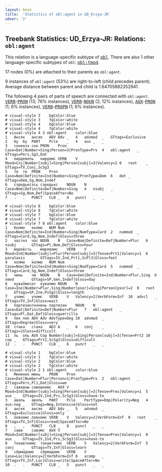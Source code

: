 ```yaml
---
layout: base
title:  'Statistics of obl:agent in UD_Erzya-JR'
udver: '2'
---
```


## Treebank Statistics: UD_Erzya-JR: Relations: `obl:agent`

This relation is a language-specific subtype of <tt><a href="myv_jr-dep-obl.html">obl</a></tt>.
There are also 1 other language-specific subtypes of `obl`: <tt><a href="myv_jr-dep-obl-tmod.html">obl:tmod</a></tt>.

17 nodes (0%) are attached to their parents as `obl:agent`.

9 instances of `obl:agent` (53%) are right-to-left (child precedes parent).
Average distance between parent and child is 1.64705882352941.

The following 4 pairs of parts of speech are connected with `obl:agent`: <tt><a href="myv_jr-pos-VERB.html">VERB</a></tt>-<tt><a href="myv_jr-pos-PRON.html">PRON</a></tt> (13; 76% instances), <tt><a href="myv_jr-pos-VERB.html">VERB</a></tt>-<tt><a href="myv_jr-pos-NOUN.html">NOUN</a></tt> (2; 12% instances), <tt><a href="myv_jr-pos-AUX.html">AUX</a></tt>-<tt><a href="myv_jr-pos-PRON.html">PRON</a></tt> (1; 6% instances), <tt><a href="myv_jr-pos-VERB.html">VERB</a></tt>-<tt><a href="myv_jr-pos-PROPN.html">PROPN</a></tt> (1; 6% instances).


~~~ conllu
# visual-style 3	bgColor:blue
# visual-style 3	fgColor:white
# visual-style 4	bgColor:blue
# visual-style 4	fgColor:white
# visual-style 4 3 obl:agent	color:blue
1	Ансяк	ансяк	ADV	Adv	_	4	advmod	_	GTtags=Exclusive
2	бу	бу	PART	Pcle	_	4	aux	_	_
3	сонензэ	сон	PRON	Pron	Case=Dat|Number=Sing|Person=3|PronType=Prs	4	obl:agent	_	GTtags=Pers,Sg3,Dat
4	кирдевель	кирдемс	VERB	V	Mood=Cnj|Number[subj]=Sing|Person[subj]=3|Valency=2	0	root	_	GTtags=TV,Conj,ScSg3
5	те	те	PRON	Pron	Case=Nom|Definite=Ind|Number=Sing|PronType=Dem	6	det	_	GTtags=Dem,Sg,Nom,Indef
6	сэредьксэсь	сэредькс	NOUN	N	Case=Nom|Definite=Def|Number=Sing	4	nsubj	_	GTtags=Sg,Nom,Def|SpaceAfter=No
7	.	.	PUNCT	CLB	_	4	punct	_	_

~~~


~~~ conllu
# visual-style 8	bgColor:blue
# visual-style 8	fgColor:white
# visual-style 7	bgColor:blue
# visual-style 7	fgColor:white
# visual-style 7 8 obl:agent	color:blue
1	Колмо	колмо	NUM	Num	Case=Nom|Definite=Ind|Number=Sing|NumType=Card	2	nummod	_	GTtags=Card,Sg,Nom,Indef|Gloss=three
2	частнэ	час	NOUN	N	Case=Nom|Definite=Def|Number=Plur	6	nsubj	_	GTtags=Pl,Nom,Def|Gloss=hour
3	марявсть	марявомс	VERB	V	Mood=Ind|Number[subj]=Plur|Person[subj]=3|Tense=Prt1|Valency=1	6	parataxis	_	GTtags=IV,Ind,Prt1,ScPl3|Gloss=feel
4	колмо	колмо	NUM	Num	Case=Nom|Definite=Ind|Number=Sing|NumType=Card	5	nummod	_	GTtags=Card,Sg,Nom,Indef|Gloss=three
5	чинь	чи	NOUN	N	Case=Gen|Definite=Ind|Number=Plur,Sing	6	nmod	_	GTtags=SP,Gen,Indef|Gloss=day
6	кувалмосот	кувалмо	NOUN	N	Case=Ine|Number=Plur,Sing|Number[psor]=Sing|Person[psor]=2	0	root	_	GTtags=SP,Ine,PxSg2|Gloss=length
7	учомс	учомс	VERB	V	Valency=2|VerbForm=Inf	10	advcl	_	GTtags=TV,Inf|Gloss=wait
8	партизантнэнень	партизан	NOUN	N	Case=Dat|Definite=Def|Number=Plur	7	obl:agent	_	GTtags=Pl,Dat,Def|Gloss=guerrilla
9	пек	пек	ADV	Adv	AdvType=Deg	10	advmod	_	GTtags=Degree|Gloss=very
10	стака	стака	ADJ	A	_	6	conj	_	GTtags=|Gloss=difficult
11	ль	оль	AUX	Cop	Number[subj]=Sing|Person[subj]=3|Tense=Prt2	10	cop	_	GTtags=Prt2,ScSg3|Gloss=difficult
12	.	.	PUNCT	CLB	_	6	punct	_	_

~~~


~~~ conllu
# visual-style 1	bgColor:blue
# visual-style 1	fgColor:white
# visual-style 2	bgColor:blue
# visual-style 2	fgColor:white
# visual-style 2 1 obl:agent	color:blue
1	Миненек	минь	PRON	Pron	Case=Dat|Number=Plur|Person=1|PronType=Prs	2	obl:agent	_	GTtags=Pers,Pl1,Dat|Gloss=we
2	савкшны	савкшномс	AUX	V	Mood=Ind|Number[subj]=Sing|Person[subj]=3|Tense=Pres|Valency=1	5	aux	_	GTtags=IV,Ind,Prs,ScSg3|Gloss=have-to
3	аволь	аволь	PART	Pcle	PartType=Emp|Polarity=Neg	4	aux:neg	_	GTtags=Neg,Intensive|Gloss=not
4	ансяк	ансяк	ADV	Adv	_	5	advmod	_	GTtags=Exclusive|Gloss=only
5	ловномс	ловномс	VERB	V	Valency=2|VerbForm=Inf	0	root	_	GTtags=TV,Inf|Gloss=read|SpaceAfter=No
6	,	,	PUNCT	CLB	_	8	punct	_	_
7	сави	савомс	AUX	V	Mood=Ind|Number[subj]=Sing|Person[subj]=3|Tense=Pres|Valency=1	8	aux	_	GTtags=IV,Ind,Prs,ScSg3|Gloss=have-to
8	тонавтнемс	тонавтнемс	VERB	V	Valency=2|VerbForm=Inf	5	conj	_	GTtags=TV,Inf|Gloss=learn
9	сёрмадомо	сёрмадомс	VERB	V	Case=Loc|Valency=2|VerbForm=Inf	8	xcomp	_	GTtags=TV,Inf,Loc|Gloss=write|SpaceAfter=No
10	.	.	PUNCT	CLB	_	5	punct	_	_

~~~


